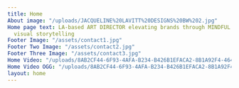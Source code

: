 ```yaml
---
title: Home
About image: "/uploads/JACQUELINE%20LAVITT%20DESIGNS%20BW%202.jpg"
Home page text: LA-based ART DIRECTOR elevating brands through MINDFUL and IMPACTFUL
  visual storytelling
Footer Image: "/assets/contact1.jpg"
Footer Two Image: "/assets/contact2.jpg"
Footer Three Image: "/assets/contact3.jpg"
Home Video: "/uploads/8AB2CF44-6F93-4AFA-B234-B426B1EFACA2-8B1A92F4-464C-4397-9D4D-ADBDEED8D61C_low_low.mp4"
Home Video OGG: "/uploads/8AB2CF44-6F93-4AFA-B234-B426B1EFACA2-8B1A92F4-464C-4397-9D4D-ADBDEED8D61C.ogg"
layout: home
---
```

